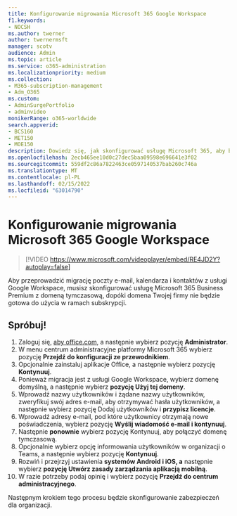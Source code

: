 ```yaml
---
title: Konfigurowanie migrowania Microsoft 365 Google Workspace
f1.keywords:
- NOCSH
ms.author: twerner
author: twernermsft
manager: scotv
audience: Admin
ms.topic: article
ms.service: o365-administration
ms.localizationpriority: medium
ms.collection:
- M365-subscription-management
- Adm_O365
ms.custom:
- AdminSurgePortfolio
- adminvideo
monikerRange: o365-worldwide
search.appverid:
- BCS160
- MET150
- MOE150
description: Dowiedz się, jak skonfigurować usługę Microsoft 365, aby była gotowa do migracji z usługi Google Workspace.
ms.openlocfilehash: 2ecb465ee10d0c27dec5baa09598e696641e3f02
ms.sourcegitcommit: 559df2c86a7822463ce0597140537bab260c746a
ms.translationtype: MT
ms.contentlocale: pl-PL
ms.lasthandoff: 02/15/2022
ms.locfileid: "63014790"
---
```

# <a name="set-up-microsoft-365-for-google-workspace-migration"></a>Konfigurowanie migrowania Microsoft 365 Google Workspace

> [!VIDEO https://www.microsoft.com/videoplayer/embed/RE4JD2Y?autoplay=false]

Aby przeprowadzić migrację poczty e-mail, kalendarza i kontaktów z usługi Google Workspace, musisz skonfigurować usługę Microsoft 365 Business Premium z domeną tymczasową, dopóki domena Twojej firmy nie będzie gotowa do użycia w ramach subskrypcji.

## <a name="try-it"></a>Spróbuj! 

1. Zaloguj się, [aby office.com](https://office.com), a następnie wybierz pozycję **Administrator**.
1. W menu centrum administracyjne platformy Microsoft 365 wybierz pozycję **Przejdź do konfiguracji ze przewodnikiem**. 
1. Opcjonalnie zainstaluj aplikacje Office, a następnie wybierz pozycję **Kontynuuj**. 
1. Ponieważ migracja jest z usługi Google Workspace, wybierz domenę domyślną, a następnie wybierz **pozycję Użyj tej domeny**. 
1. Wprowadź nazwy użytkowników i żądane nazwy użytkowników, zweryfikuj swój adres e-mail, aby otrzymywać hasła użytkowników, a następnie wybierz pozycję Dodaj użytkowników i **przypisz licencje**. 
1. Wprowadź adresy e-mail, pod które użytkownicy otrzymają nowe poświadczenia, wybierz pozycję **Wyślij wiadomość e-mail i kontynuuj**.
1. Następnie **ponownie** wybierz pozycję Kontynuuj, aby połączyć domenę tymczasową. 
1. Opcjonalnie wybierz opcję informowania użytkowników w organizacji o Teams, a następnie wybierz pozycję **Kontynuuj**.
1. Rozwiń i przejrzyj ustawienia **systemów Android i iOS, a** następnie wybierz **pozycję Utwórz zasady zarządzania aplikacją mobilną**.
1. W razie potrzeby podaj opinię i wybierz pozycję **Przejdź do centrum administracyjnego**.

Następnym krokiem tego procesu będzie skonfigurowanie zabezpieczeń dla organizacji.